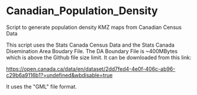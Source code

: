 # Canadian_Population_Density
Script to generate population density KMZ maps from Canadian Census Data


This script uses the Stats Canada Census Data and the Stats Canada Disemination Area Boudary File. 
The DA Boundary File is ~400MBytes which is above the Github file size limit. It can be downloaded from this link:

https://open.canada.ca/data/en/dataset/2dd7fed4-4e0f-406c-ab96-c29b6a9116b1?=undefined&wbdisable=true

It uses the "GML" file format.
